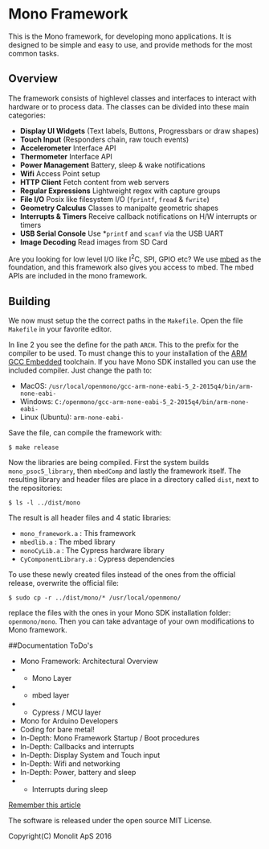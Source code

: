 # Mono Framework
This is the Mono framework, for developing mono applications. It is designed to be simple and easy to use, and provide methods for the most common tasks.

## Overview
The framework consists of highlevel classes and interfaces to interact with hardware or to process data. The classes can be divided into these main categories:

 * **Display UI Widgets** (Text labels, Buttons, Progressbars or draw shapes)
 * **Touch Input** (Responders chain, raw touch events)
 * **Accelerometer** Interface API
 * **Thermometer** Interface API
 * **Power Management** Battery, sleep & wake notifications
 * **Wifi** Access Point setup
 * **HTTP Client** Fetch content from web servers
 * **Regular Expressions** Lightweight regex with capture groups
 * **File I/O** Posix like filesystem I/O (`fprintf`, `fread` & `fwrite`)
 * **Geometry Calculus** Classes to manipalte geometric shapes
 * **Interrupts & Timers** Receive callback notifications on H/W interrupts or timers
 * **USB Serial Console** Use *`printf` and `scanf` via the USB UART
 * **Image Decoding** Read images from SD Card

Are you looking for low level I/O like I<sup>2</sup>C, SPI, GPIO etc? We use [mbed](https://developer.mbed.org/handbook/Homepage#using-mbed-libraries) as the foundation, and this framework also gives you access to mbed. The mbed APIs are included in the mono framework.

## Building

We now must setup the the correct paths in the `Makefile`. Open the file `Makefile` in your favorite editor.

In line 2 you see the define for the path `ARCH`. This to the prefix for the compiler to be used. To must change this to your installation of the [ARM GCC Embedded](https://launchpad.net/gcc-arm-embedded) toolchain. If you have Mono SDK installed you can use the included compiler. Just change the path to:

* MacOS: `/usr/local/openmono/gcc-arm-none-eabi-5_2-2015q4/bin/arm-none-eabi-`
* Windows: `C:/openmono/gcc-arm-none-eabi-5_2-2015q4/bin/arm-none-eabi-`
* Linux (Ubuntu): `arm-none-eabi-`

Save the file, can compile the framework with:

```
$ make release
```

Now the libraries are being compiled. First the system builds `mono_psoc5_library`, then `mbedComp` and lastly the framework itself. The resulting library and header files are place in a directory called `dist`, next to the repositories:

```
$ ls -l ../dist/mono
```

The result is all header files and 4 static libraries:

* `mono_framework.a` : This framework
* `mbedlib.a` : The mbed library
* `monoCyLib.a` : The Cypress hardware library
* `CyComponentLibrary.a` : Cypress dependencies

To use these newly created files instead of the ones from the official release, overwrite the official file:

```
$ sudo cp -r ../dist/mono/* /usr/local/openmono/
```


replace the files with the ones in your Mono SDK installation folder: `openmono/mono`. Then you can take advantage of your own modifications to Mono framework.


##Documentation ToDo's

* Mono Framework: Architectural Overview
* * Mono Layer
* * mbed layer
* * Cypress / MCU layer
* Mono for Arduino Developers
* Coding for bare metal!
* In-Depth: Mono Framework Startup / Boot procedures
* In-Depth: Callbacks and interrupts
* In-Depth: Display System and Touch input
* In-Depth: Wifi and networking
* In-Depth: Power, battery and sleep
* * Interrupts during sleep

[Remember this article](https://msdn.microsoft.com/en-us/magazine/gg309172.aspx)

The software is released under the open source MIT License.

Copyright(C) Monolit ApS 2016
